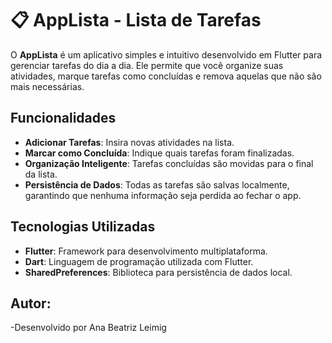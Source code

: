 # 📋 AppLista - Lista de Tarefas

O **AppLista** é um aplicativo simples e intuitivo desenvolvido em Flutter para gerenciar tarefas do dia a dia. Ele permite que você organize suas atividades, marque tarefas como concluídas e remova aquelas que não são mais necessárias.

##  Funcionalidades

- **Adicionar Tarefas**: Insira novas atividades na lista.
- **Marcar como Concluída**: Indique quais tarefas foram finalizadas.
- **Organização Inteligente**: Tarefas concluídas são movidas para o final da lista.
- **Persistência de Dados**: Todas as tarefas são salvas localmente, garantindo que nenhuma informação seja perdida ao fechar o app.

##  Tecnologias Utilizadas

- **Flutter**: Framework para desenvolvimento multiplataforma.
- **Dart**: Linguagem de programação utilizada com Flutter.
- **SharedPreferences**: Biblioteca para persistência de dados local.

 ## Autor:
-Desenvolvido por Ana Beatriz Leimig
  
